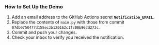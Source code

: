 
### How to Set Up the Demo

1. Add an email address to the GitHub Actions secret **`Notification_EMAIL`**.
2. Replace the contents of `main.py` with those from commit `07db0750477d158ec3b120162c1fc08b963d273c`.
3. Commit and push your changes.
4. Check your inbox to verify you received the notification.

